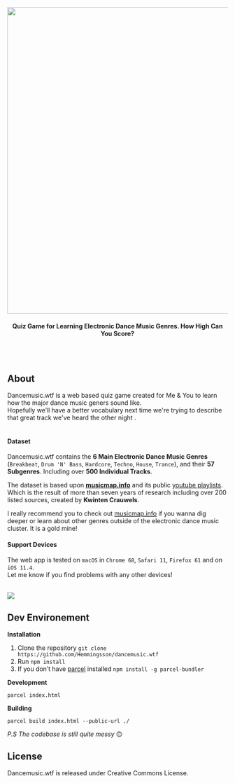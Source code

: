 <br>
<br>
<p align="center">
  <a href="http://dancemusic.wtf/">
    <img width="700" align="center" src="https://i.imgur.com/CXSZktI.png">
  </a>
</p>
<h4 align="center">Quiz Game for Learning Electronic Dance Music Genres. How High Can You Score?</h4>


<br>
<br>


## About
Dancemusic.wtf is a web based quiz game created for Me & You to learn how the major dance music geners sound like. <br>Hopefully we’ll  have a better vocabulary next time we're trying to describe that great track we've heard the other night .<br><br>


#### Dataset

Dancemusic.wtf contains the **6 Main Electronic Dance Music Genres** (`Breakbeat`, `Drum 'N' Bass`, `Hardcore`, `Techno`, `House`, `Trance`), and their **57 Subgenres**. Including over **500 Individual Tracks**.


The dataset is based upon **[musicmap.info](https://www.musicmap.info/)** and its public [youtube playlists](https://www.youtube.com/channel/UCvwUL1or_EKtt-qmt_ob2KA/playlists). Which is the result of more than seven years of research including over 200 listed sources, created by **Kwinten Crauwels**. 


I really recommend you to check out [musicmap.info](https://www.musicmap.info/) if you wanna dig deeper or learn about other genres outside of the electronic dance music cluster. It is a gold mine! 


#### Support Devices

The web app is tested on `macOS` in `Chrome 68`, `Safari 11`, `Firefox 61` and on `iOS 11.4`.<br>
Let me know if you find problems with any other devices!

<br>

<img align="center" src="https://i.imgur.com/VfNfv12.jpg">

<br>

## Dev Environement

**Installation**



1. Clone the repository `git clone https://github.com/Hemmingsson/dancemusic.wtf`
2. Run `npm install` 
3. If you don’t have [parcel](https://parceljs.org/) installed `npm install -g parcel-bundler`

**Development**

`parcel index.html`

**Building**

`parcel build index.html --public-url ./`

*P.S The codebase is still quite messy* 🙃


## License

Dancemusic.wtf is released under Creative Commons License.
